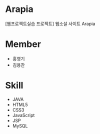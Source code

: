 # Arapia
[웹프로젝트실습 프로젝트] 웹소설 사이트 Arapia

# Member
- 홍영기
- 김용찬

# Skill
- JAVA
- HTML5
- CSS3
- JavaScript
- JSP
- MySQL
